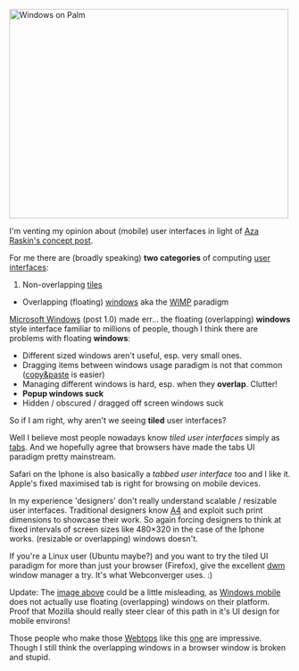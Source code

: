 <a href="http://www.flickr.com/photos/hendry/2053830046/" title="Windows on Palm by Kai Hendry, on Flickr"><img src="http://farm3.static.flickr.com/2113/2053830046_f79a9f6bbe.jpg" width="500" height="375" alt="Windows on Palm" /></a>

I'm venting my opinion about (mobile) user interfaces in light of [Aza Raskin's concept post](http://azarask.in/blog/post/firefox-mobile-concept-video/).

For me there are (broadly speaking) **two categories** of computing [user interfaces](http://en.wikipedia.org/wiki/User_interfaces):

1. Non-overlapping [tiles](http://en.wikipedia.org/wiki/Tiling_window_manager)
* Overlapping (floating) <a href="http://en.wikipedia.org/wiki/Window_(computing)">windows</a> aka the <a href="http://en.wikipedia.org/wiki/WIMP_(computing)">WIMP</a> paradigm

[Microsoft Windows](http://en.wikipedia.org/wiki/Microsoft_Windows) (post 1.0) made err...
the floating (overlapping) **windows** style interface familiar to millions of people, though I think
there are problems with floating **windows**:

* Different sized windows aren't useful, esp. very small ones.
* Dragging items between windows usage paradigm is not that common ([copy&paste](http://en.wikipedia.org/wiki/Cut%2C_copy%2C_and_paste) is easier)
* Managing different windows is hard, esp. when they **overlap**. Clutter!
* **Popup windows suck**
* Hidden / obscured / dragged off screen windows suck

So if I am right, why aren't we seeing **tiled** user interfaces?

Well I believe most people nowadays know _tiled user interfaces_ simply as
[tabs](http://en.wikipedia.org/wiki/Tabbed_document_interface). And we
hopefully agree that browsers have made the tabs UI paradigm pretty mainstream.

Safari on the Iphone is also basically a _tabbed user interface_ too and I like
it. Apple's fixed maximised tab is right for browsing on mobile devices.

In my experience 'designers' don't really understand scalable / resizable user
interfaces.  Traditional designers know
[A4](http://en.wikipedia.org/wiki/Paper_size) and exploit such print dimensions
to showcase their work.  So again forcing designers to think at fixed intervals
of screen sizes like 480×320 in the case of the Iphone works. (resizable or
overlapping) windows doesn't.

If you're a Linux user (Ubuntu maybe?) and you want to try the tiled UI
paradigm for more than just your browser (Firefox), give the excellent
[dwm](http://www.suckless.org/wiki/dwm/about) window manager a try. It's
what Webconverger uses. :)

Update: The [image above](http://www.flickr.com/photos/hendry/2053830046/)
could be a little misleading, as [Windows
mobile](http://en.wikipedia.org/wiki/Windows_mobile) does not actually use
floating (overlapping) windows on their platform.  Proof that Mozilla should
really steer clear of this path in it's UI design for mobile environs!

Those people who make those [Webtops](http://en.wikipedia.org/wiki/Web_desktop) like this [one](http://mochaui.com/demo/) are impressive. Though I still think the overlapping windows in a browser window is broken and stupid.
